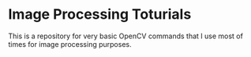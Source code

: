 # Image Processing Toturials
This is a repository for very basic OpenCV commands that I use most of times for image processing purposes.
